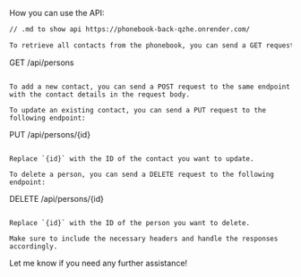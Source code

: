 How you can use the API:

```markdown
// .md to show api https://phonebook-back-qzhe.onrender.com/

To retrieve all contacts from the phonebook, you can send a GET request to the following endpoint:

```
GET /api/persons
```

To add a new contact, you can send a POST request to the same endpoint with the contact details in the request body.

To update an existing contact, you can send a PUT request to the following endpoint:

```
PUT /api/persons/{id}
```

Replace `{id}` with the ID of the contact you want to update.

To delete a person, you can send a DELETE request to the following endpoint:

```
DELETE /api/persons/{id}
```

Replace `{id}` with the ID of the person you want to delete.

Make sure to include the necessary headers and handle the responses accordingly.

```

Let me know if you need any further assistance!